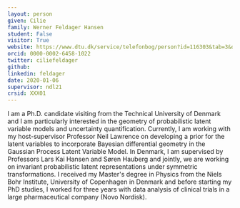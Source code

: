 ```yaml
---
layout: person
given: Cilie
family: Werner Feldager Hansen
student: False
visitor: True
website: https://www.dtu.dk/service/telefonbog/person?id=116303&tab=3&qt=dtuprojectquery
orcid: 0000-0002-6458-1022
twitter: ciliefeldager
github: 
linkedin: feldager
date: 2020-01-06
supervisor: ndl21
crsid: XXX01
---
```


I am a Ph.D. candidate visiting from the Technical University of Denmark and I am particularly interested in the geometry of probabilistic latent variable models and uncertainty quantification. Currently, I am working with my host-supervisor Professor Neil Lawrence on developing a prior for the latent variables to incorporate Bayesian differential geometry in the Gaussian Process Latent Variable Model. In Denmark, I am supervised by Professors Lars Kai Hansen and Søren Hauberg and jointly, we are working on invariant probabilistic latent representations under symmetric transformations. I received my Master's degree in Physics from the Niels Bohr Institute, University of Copenhagen in Denmark and before starting my PhD studies, I worked for three years with data analysis of clinical trials in a large pharmaceutical company (Novo Nordisk).
